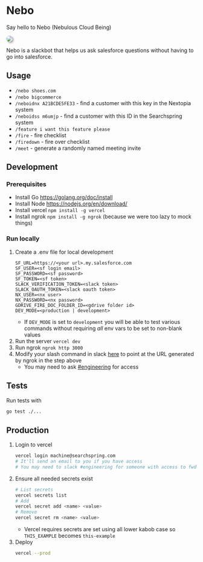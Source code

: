 # Nebo

Say hello to Nebo (Nebulous Cloud Being)

<img style="border-radius: 20px; box-shadow: 3px 3px 5px 0px rgba(173,154,173,1);" src="https://www.gravatar.com/avatar/1abed234f87b8153b2cda61601fbb1f9.jpg">

Nebo is a slackbot that helps us ask salesforce questions without having to go into salesforce.

## Usage
- `/nebo shoes.com`
- `/nebo bigcommerce`
- `/neboidnx A21BCDE5FE33` - find a customer with this key in the Nextopia system
- `/neboidss m6umjp` - find a customer with this ID in the Searchspring system
- `/feature i want this feature please`
- `/fire` - fire checklist
- `/firedown` - fire over checklist
- `/meet` - generate a randomly named meeting invite

## Development

### Prerequisites
- Install Go https://golang.org/doc/install
- Install Node https://nodejs.org/en/download/
- Install vercel `npm install -g vercel`
- Install ngrok `npm install -g ngrok` (because we were too lazy to mock things)

### Run locally
1. Create a .env file for local development
    ```properties
    SF_URL=https://<your url>.my.salesforce.com
    SF_USER=<sf login email>
    SF_PASSWORD=<sf password>
    SF_TOKEN=<sf token>
    SLACK_VERIFICATION_TOKEN=<slack token>
    SLACK_OAUTH_TOKEN=<slack oauth token>
    NX_USER=<nx user>
    NX_PASSWORD=<nx password>
    GDRIVE_FIRE_DOC_FOLDER_ID=<gdrive folder id>
    DEV_MODE=<production | development>
    ```
    * If `DEV_MODE` is set to `development` you will be able to test various commands without requiring _all_ env vars to be set to non-blank values
2. Run the server `vercel dev`
3. Run ngrok `ngrok http 3000`
4. Modify your slash command in slack [here](https://api.slack.com/apps/AV2R6PWUS/slash-commands) to point at the URL generated by ngrok in the step above
    * You may need to ask [#engineering](https://searchspring.slack.com/archives/CS8DR87V1) for access

## Tests
Run tests with
```sh
go test ./...
```

## Production
1. Login to vercel
    ```sh
    vercel login machine@searchspring.com
    # It'll send an email to you if you have access
    # You may need to slack #engineering for someone with access to fwd it to you
    ```
2. Ensure all needed secrets exist
    ```sh
    # List secrets
    vercel secrets list
    # Add
    vercel secret add <name> <value>
    # Remove
    vercel secret rm <name> <value>
    ```
    * Vercel requires secrets are set using all lower kabob case so `THIS_EXAMPLE` becomes `this-example`
2. Deploy
    ```sh
    vercel --prod
    ```
